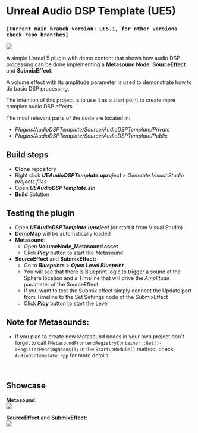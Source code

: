# Unreal Audio DSP Template (UE5)

### `[Current main branch version: UE5.1, for other versions check repo branches]`

![](https://user-images.githubusercontent.com/7047334/156052819-f91ea380-8e61-448b-9492-c898fd772e9c.png)

A simple Unreal 5 plugin with demo content that shows how audio DSP processing can be done implementing a **Metasound Node**, **SourceEffect** and **SubmixEffect**.

A volume effect with its amplitude parameter is used to demonstrate how to do basic DSP processing.

The intention of this project is to use it as a start point to create more complex audio DSP effects.

The most relevant parts of the code are located in:
- *Plugins/AudioDSPTemplate/Source/AudioDSPTemplate/Private*
- *Plugins/AudioDSPTemplate/Source/AudioDSPTemplate/Public*

## Build steps
- **Clone** repository
- Right click ***UEAudioDSPTemplate.uproject*** > *Generate Visual Studio projects files*
- Open ***UEAudioDSPTemplate.sln***
- **Build** Solution

## Testing the plugin
- Open ***UEAudioDSPTemplate.uproject*** (or start it from Visual Studio)
- **DemoMap** will be automatically loaded
- **Metasound:**
    - Open **VolumeNode_Metasound asset**
    - Click ***Play*** button to start the Metasound
- **SourceEffect** and **SubmixEffect:**
    - Go to ***Blueprints*** > ***Open Level Blueprint***
    - You will see that there is Blueprint logic to trigger a sound at the Sphere location and a Timeline that will drive the *Amplitude* parameter of the SourceEffect
    - If you want to test the Submix effect simply connect the Update port from Timeline to the Set Settings node of the SubmixEffect
    - Click ***Play*** button to start the Level


## Note for Metasounds:
- If you plan to create new Metasound nodes in your own project don't forget to call `FMetasoundFrontendRegistryContainer::Get()->RegisterPendingNodes();` in the `StartupModule()` method, check `AudioDSPTemplate.cpp` for more details.

<br/>

## Showcase
**Metasound:**
<br/>
![](https://user-images.githubusercontent.com/7047334/156052840-dbb9a455-a7ed-47b4-a768-db8a23052ba0.gif)

**SourceEffect** and **SubmixEffect:**
<br/>
![](https://user-images.githubusercontent.com/7047334/152260190-42d02f7c-8b2f-4ff7-8cd3-1589361a621b.gif)
